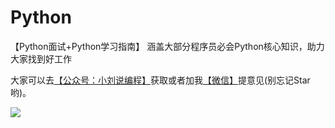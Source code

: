 # Python
【Python面试+Python学习指南】 涵盖大部分程序员必会Python核心知识，助力大家找到好工作

大家可以去[【公众号：小刘说编程】](#公众号)获取或者加我[【微信】](#微信)提意见(别忘记Star哟)。


  <a name="微信"></a>  <a name="公众号"></a>
 ![](https://s3.ax1x.com/2020/12/13/reEnMt.jpg)


